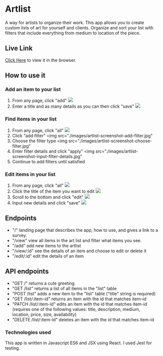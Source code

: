 # Artlist

A way for artists to organize their work.
This app allows you to create custom lists of art for yourself and clients. Organize and sort your list with filters that include everything from medium to location of the piece.

## Live Link

[Click Here](https://artlist-app.now.sh/) to view it in the browser.

## How to use it

### Add an item to your list

1. From any page, click "add" ![](./images/artlist-screenshot-add.jpg)
2. Enter a title and as many details as you can then click "save" ![](./images/artlist-screenshot-input-new.jpg)

### Find items in your list

1. From any page, click "all"
   <img src="./images/artlist-screenshot-all.jpg">
2. Click "add filter"
   <img src="./images/artlist-screenshot-add-filter.jpg"
3. Choose the filter type
   <img src="./images/artlist-screenshot-choose-filter.jpg"
4. Enter filter details and click "apply"
   <img src="./images/artlist-screenshot-input-filter-details.jpg"
5. Continue to add filters until satisfied

### Edit items in your list

1. From any page, click "all"
   ![](./images/artlist-screenshot-all.jpg)
2. Click the title of the item you want to edit
   ![](./images/artlist-screenshot-view-item.jpg)
3. Scroll to the bottom and click "edit"
   ![](./images/artlist-screenshot-edit.jpg)
4. Input new details and click "save"
   ![](./images/artlist-screenshot-input-edits.jpg)

## Endpoints

- "/" landing page that describes the app, how to use, and gives a link to a survey.
- "/view" view all items in the art list and filter what items you see.
- "/add" add new items to the artlist
- "/view/:id" see the details of an item and choose to edit or delete it
- "/edit/:id" edit the details of an item

## API endpoints

- "GET /" returns a cute greeting
- "GET /list" returns a list of all items in the "list" table
- "POST /list" adds a new item to the "list" table ("title" string is required)
- "GET /list/:item-id" returns an item with the id that matches item-id
- "PATCH /list/:item-id" edits an item with the id that matches item-id (requires one of the following values: title, description, medium, location, price, size, availability)
- "DELETE /list/:item-id" deletes an item with the id that matches item-id

### Technologies used

This app is written in Javascript ES6 and JSX using React.
I used Jest for testing.
